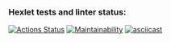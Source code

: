 ### Hexlet tests and linter status:
[![Actions Status](https://github.com/popperony/python-project-49/workflows/hexlet-check/badge.svg)](https://github.com/popperony/python-project-49/actions)
[![Maintainability](https://api.codeclimate.com/v1/badges/6fa0813e452af4b82a20/maintainability)](https://codeclimate.com/github/popperony/python-project-49/maintainability)
[![asciicast](https://asciinema.org/a/9mumJihGGB57xu70dmYPvBlCs.svg)](https://asciinema.org/a/9mumJihGGB57xu70dmYPvBlCs)

